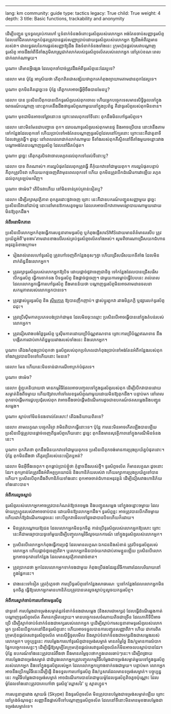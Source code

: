 

---

lang: km
community: guide
type: tactics
legacy: True
child: True
weight: 4
depth: 3
title: Basic functions, trackability and anonymity

---

ដើម្បីបញ្ជូន ឬទទួលគ្រប់ការហៅ ឬទំនាក់ទំនងចំពោះទូរស័ព្ទរបស់លោកអ្នក អង់តែនចាប់សញ្ញាទូរស័ព្ទ ដែលនៅជិតលោកអ្នកបំផុតត្រូវបានផ្តល់សញ្ញាប្រាប់ដោយទូរស័ព្ទរបស់លោកអ្នក ឱ្យដឹងអំពីវត្តមានរបស់វា។ ជាលទ្ធផលនៃការផ្តល់សញ្ញាឱ្យដឹង និងទំនាក់ទំនងទាំងនេះ ក្រុមហ៊ុនផ្តល់សេវាបណ្តាញទូរស័ព្ទ អាចដឹងអំពីទីតាំងភូមិសាស្ត្រជាក់លាក់របស់ទូរស័ព្ទចល័តរបស់លោកអ្នក នៅគ្រប់ខណៈពេលជាក់លាក់ណាមួយ។

<div class="background" markdown=1>
បូណា៖ តើមានអ្វីផ្សេង ដែលពុកចាំបាច់ត្រូវដឹងអំពីទូរស័ព្ទនេះដែរឬទេ? 

ដេលា៖ មាន ប៉ុន្តែ អាស្រ័យថា តើពុកពិតជាសង្ស័យថាពួកគេកំពុងព្យាយាមតាមដានពុកដែរឬទេ។

បូណា៖ ពុកមិនគិតដូច្នេះទេ ប៉ុន្តែ តើពួកគេអាចធ្វើអ៊ីចឹងបានមែនឬ? 

ដេលា៖ បាន ប្រសិនបើពុកបានបើកទូរស័ព្ទរបស់ពុកចោល ហើយអ្នកបច្ចេកទេសមានសិទ្ធិចូលទៅក្នុងចរាចរណ៍បណ្តាញ នោះពួកគេនឹងដឹងថាទូរស័ព្ទណាមួយនៅក្នុងប្រព័ន្ធ គឺជាទូរស័ព្ទរបស់ពុកមិនខាន។

បូណា៖ មុខជាមិនអាចទៅរួចនោះទេ ព្រោះពេលពុកទៅទីនោះ ពុកនឹងមិនហៅទូរស័ព្ទទេ។

ដេលា៖ នោះមិនមែនជាបញ្ហាទេ ពុក។ ដរាបណាទូរស័ព្ទរបស់ពុកមានថ្ម និងអាចប្រើបាន នោះវានឹងតាមទៅកន្លែងដែលពុកទៅ ហើយប្រាប់ទៅអង់តែនបណ្តាញទូរស័ព្ទដែលនៅក្បែរនោះ  ព្រោះនេះគឺជាតួនាទីដែលវាត្រូវធ្វើ។ ដូច្នេះ នៅពេលវេលាជាក់លាក់ណាមួយ ទីតាំងរបស់ពុកគឺស្ថិតនៅទីតាំងមួយចន្លោះរវាងបណ្តាអង់តែនបណ្តាញទូរស័ព្ទ ដែលនៅជិតបំផុត។

បូណា៖ ដូច្នេះ តើពុកគួរបិទវាចោលរហូតដល់ពុកទៅដល់ទីនោះឬ? 

ដេលា៖ បាទ ពិតណាស់។ ការល្អបំផុតដែលពុកត្រូវធ្វើ គឺកុំយកវាទៅជាមួយពុក។ ការល្អបំផុតបន្ទាប់ គឺពុកត្រូវបិទវា ហើយយកថ្មចេញពីវាមុនពេលពុកទៅ ហើយ ពុកមិនត្រូវបើកដំណើរការវាឡើយ រហូតដល់ពុកត្រឡប់មកវិញ។ 

បូណា៖ ថាម៉េច? តើបិទវាហើយ នៅមិនទាន់គ្រប់គ្រាន់ទៀតឬ?

ដេលា៖ ដើម្បីរក្សាសុវត្ថិភាព ពុកគួរដោះថ្មវាចេញ ព្រោះ នេះគឺជាឧបករណ៍បញ្ជូនសញ្ញាមួយ ដូច្នេះ ប្រសិនបើវានៅជាប់ថ្ម នោះនៅមានឱកាសតូចមួយ ដែលគេអាចបើកវាតាមមធ្យោបាយណាមួយដោយមិនឱ្យពុកដឹង។
</div>

**អំពីអនាមិកភាព**

ប្រសិនបើលោកអ្នកកំពុងធ្វើការសន្ទនាតាមទូរស័ព្ទ ឬកំពុងផ្ញើសារSMSដោយមានព័ត៌មានរសើប ត្រូវប្រយ័ត្នអំពី'មុខងារ'តាមដានខាងលើរបស់គ្រប់ទូរស័ព្ទចល័តទាំងអស់។ សូមពិចារណាជ្រើសយកជំហានអនុវត្តន៍ខាងក្រោម៖

* រៀងរាល់ពេលហៅទូរស័ព្ទ ត្រូវហៅចេញពីកន្លែងខុសៗគ្នា ហើយជ្រើសរើសយកទីតាំង ដែលមិនពាក់ព័ន្ធនឹងលោកអ្នក។

* ត្រូវរក្សាទូរស័ព្ទរបស់លោកអ្នកឱ្យបិទ ដោយផ្តាច់ថ្មវាចេញជានិច្ច ទៅកន្លែងដែលបានជ្រើសរើស បើកទូរស័ព្ទ ធ្វើការទាក់ទង បិទទូរស័ព្ទ និងផ្តាច់ថ្មចេញ។ ជាមួយការទម្លាប់ធ្វើបែបនេះ រាល់ពេលដែលលោកអ្នកធ្វើការហៅទូរស័ព្ទ នឹងមានន័យថា បណ្តាញទូរស័ព្ទមិនអាចតាមដានចលនាសកម្មភាពរបស់លោកអ្នកបានទេ។

* ត្រូវផ្លាស់ប្តូរទូរស័ព្ទ និង [ស៊ីមកាត](/km/glossary#SIM_card) ឱ្យបានញឹកញាប់។ ផ្លាស់ប្តូរពួកវា រវាងមិត្តភក្តិ ឬផ្សារលក់ទូរស័ព្ទជជុះ។

* ត្រូវប្រើស៊ីមកាតប្រភេទបង់ប្រាក់ជាមុន ដែលមិនចុះឈ្មោះ ប្រសិនបើអាចធ្វើបាននៅក្នុងតំបន់របស់លោកអ្នក។

* ត្រូវជៀសវាងបង់ថ្លៃទូរស័ព្ទ ឬស៊ីមកាតដោយប្រើប័ណ្ណឥណទាន ព្រោះការប្រើប័ណ្ណឥណទាន នឹងបង្កើតការជាប់ពាក់ព័ន្ធមួយរវាងរបស់ទាំងនេះ និងលោកអ្នក។


<div class="background" markdown=1>
បូណា៖ តើឯងកំពុងប្រាប់ពុកថា ទូរស័ព្ទរបស់ពុកប្រហែលជាកំពុងប្រាប់ទៅអង់តែនអំពីកន្លែងរបស់ពុក ទាំងវាត្រូវបានបិទទៅហើយនោះ មែនទេ?

ដេលា៖ មែន ហើយនេះមិនទាន់ជាករណីអាក្រក់បំផុតទេ។

បូណា៖ ថាម៉េច?

ដេលា៖ ខ្ញុំឮគេនិយាយថា មានកម្មវិធីដែលអាចបញ្ចូលទៅក្នុងទូរស័ព្ទរបស់ពុក ដើម្បីបើកវាបានដោយសម្ងាត់និងពីចម្ងាយ ហើយឱ្យវាហៅទៅលេខទូរស័ព្ទណាមួយដោយមិនឱ្យពុកដឹង។ បន្ទាប់មក នៅពេលពុកចាប់ផ្តើមការជួបប្រជុំរបស់ពុក វាអាចនឹងចាប់ផ្តើមដំណើរការដូចជាឧបករណ៍ថតសម្លេងនិងបញ្ជូនសម្លេង។

បូណា៖ ស្តាប់ទៅមិនទំនងទាល់តែសោះ! តើឯងនិយាយពិតទេ?

ដេលា៖ តាមលក្ខណៈបច្ចេកវិទ្យា វាមិនពិបាកធ្វើនោះទេ។ ប៉ុន្តែ ការនេះមិនអាចកើតឡើងបានឡើយ ប្រសិនបើថ្មត្រូវបានផ្តាច់ចេញពីទូរស័ព្ទហើយនោះ ដូច្នេះ ពុកនឹងមានសុវត្ថិភាពនៅក្នុងករណីមិនទំនងនេះ។

បូណា៖ ពុកគិតថា ពុកនឹងមិនយកវាទៅជាមួយពុកទេ ប្រសិនបើពុកចង់មានការប្រុងប្រយ័ត្នបំផុតនោះ។ ប៉ុន្តែ ពុកមិនដឹងថា តើគួរប្រើរបស់នេះទៀតឬអត់?

ដេលា៖ មិនអ៊ីចឹងទេពុក។ ពុកធ្លាប់ប្រាប់ខ្ញុំថា កុំខ្លាចនឹងរបស់ថ្មី។ ទូរស័ព្ទចល័ត ក៏មានលក្ខណៈដូចនោះដែរ។ ពុកគ្រាន់តែត្រូវដឹងអំពីអត្ថប្រយោជន៍ និងហានិភ័យរបស់វា ហើយរក្សាការប្រុងប្រយ័ត្នទៅបានហើយ។ ប្រសិនបើពុកដឹងពីហានិភ័យទាំងនោះ ពុកអាចចាត់ជំហានអនុវត្តន៍ ដើម្បីជៀសវាងហានិភ័យទាំងនោះបាន។
</div>

**អំពីការលួចស្តាប់**

ទូរស័ព្ទរបស់លោកអ្នកអាចត្រូវបានកំណត់ឱ្យថតចម្លង និងបញ្ជូនសម្លេង នៅក្នុងចន្លោះចម្ងាយ ដែលម៉ាយក្រូហ្វូនរបស់វាអាចចាប់បាន ដោយមិនឱ្យលោកអ្នកដឹង។ ទូរស័ព្ទខ្លះ អាចត្រូវបានបើកពីចម្ងាយ ហើយដាក់ឱ្យដំណើរការដូចនេះ ទោះបីពួកវាមើលទៅដូចជាបានបិទហើយក៏ដោយ។

* មិនត្រូវបណ្តោយឱ្យជន ដែលលោកអ្នកមិនទុកចិត្ត កាន់ប្រើទូរស័ព្ទរបស់លោកអ្នកឱ្យសោះ ព្រោះនេះគឺជាមធ្យោបាយទូទៅមួយដើម្បីបញ្ចូលកម្មវិធីលួចយកការណ៍ នៅក្នុងទូរស័ព្ទរបស់លោកអ្នក។

* ប្រសិនបើលោកអ្នកកំពុងធ្វើការប្រជុំ ដែលមានលក្ខណៈឯកជននិងសំខាន់ ត្រូវបិទទូរស័ព្ទរបស់លោកអ្នក ហើយផ្តាច់ថ្មចេញពីវា។ ឬលោកអ្នកមិនបាច់យកវាជាប់តាមខ្លួនឡើយ ប្រសិនបើលោកអ្នកអាចទុកវានៅកន្លែង ដែលមានសុវត្ថិភាពដាច់ខាត។

* ត្រូវប្រាកដថា អ្នកដែលលោកអ្នកទាក់ទងជាមួយ កំពុងប្រើផងដែរនូវវិធីការពារដែលបរិយាយនៅក្នុងផ្នែកនេះ។

* ជាងនេះទៅទៀត ត្រូវកុំភ្លេចថា ការប្រើទូរស័ព្ទនៅកន្លែងសាធារណៈ ឬនៅកន្លែងដែលលោកអ្នកមិនទុកចិត្ត ធ្វើឱ្យលោកអ្នកមានហានិភ័យត្រូវបានគេលួចស្តាប់ឬលួចយកទូរស័ព្ទ។

**អំពីការស្ទាក់ចាប់ការហៅតាមទូរស័ព្ទ**

ជាទូទៅ  ការបម្លែងជាទម្រង់សម្ងាត់នូវទំនាក់ទំនងជាសម្លេង (និងសារជាអក្សរ) ដែលធ្វើដំណើរឆ្លងកាត់បណ្តាញទូរស័ព្ទចល័ត គឺមានកម្រិតខ្សោយ។ មានបច្ចេកទេសចំណាយតិចជាច្រើន ដែលភាគីទីបីអាចប្រើ ដើម្បីស្ទាក់ចាប់ទំនាក់ទំនងជាអក្សររបស់លោកអ្នក ឬដើម្បីស្តាប់ការសន្ទនាតាមទូរស័ព្ទរបស់លោកអ្នក ប្រសិនបើពួកគេនៅជិតទូរស័ព្ទនោះ ហើយអាចទទួលបានការបញ្ជូនសញ្ញាពីវា។ ហើយ ជាការពិត ក្រុមហ៊ុនផ្តល់សេវាទូរស័ព្ទចល័ត មានសិទ្ធិចូលមើល និងស្តាប់ទំនាក់ទំនងជាអក្សរនិងជាសម្លេងរបស់លោកអ្នក។ បច្ចុប្បន្ននេះ ការបម្លែងការហៅទូរស័ព្ទជាទម្រង់សម្ងាត់ មានតម្លៃថ្លៃ និង/ឬមានការលំបាកផ្នែកបច្ចេកទេសខ្លះៗ ដើម្បីធ្វើឱ្យសូម្បីតែក្រុមហ៊ុនផ្តល់សេវាទូរស័ព្ទចល័តក៏មិនអាចលបស្តាប់បានដែរ។ ប៉ុន្តែ ឧបករណ៍ទាំងនេះត្រូវបានរំពឹងថា នឹងមានតម្លៃចុះថោកក្នុងពេលឆាប់ៗនេះ។ ដើម្បីពង្រាយការបម្លែងជាទម្រង់សម្ងាត់ ជាដំបូងលោកអ្នកត្រូវបញ្ចូលកម្មវិធីបម្លែងជាទម្រង់សម្ងាត់មួយទៅក្នុងទូរស័ព្ទរបស់លោកអ្នក និងទៅក្នុងទូរស័ព្ទរបស់អ្នក ដែលលោកអ្នកគ្រោងទាក់ទងជាមួយ។ បន្ទាប់មក លោកអ្នកអាចនឹងប្រើកម្មវិធីនេះដើម្បីផ្ញើ និងទទួលការហៅទូរស័ព្ទ និង/ឬសារដែលមានទម្រង់សម្ងាត់។ បច្ចុប្បន្ននេះ កម្មវិធីបម្លែងជាទម្រង់សម្ងាត់ អាចដំណើរការបានតែជាមួយម៉ូដែលទូរស័ព្ទតិចតួចប៉ុណ្ណោះ ដែលម៉ូដែលទាំងនោះត្រូវបាគេហៅថា ទូរស័ព្ទ'ឈ្លាសវៃ' ឬ ស្មាតហ្វូន។

ការសន្ទនាគ្នារវាង ស្កាយផ៍ (Skype) និងទូរស័ព្ទចល័ត មិនត្រូវបានបម្លែងជាទម្រង់សម្ងាត់ឡើយ ព្រោះនៅត្រង់ចំណុចខ្លះ សញ្ញានឹងផ្លាស់ទីទៅបណ្តាញទូរស័ព្ទចល័ត ដែលនៅទីនោះមិនមានមុខងារបម្លែងជាទម្រង់សម្ងាត់ទេ។

